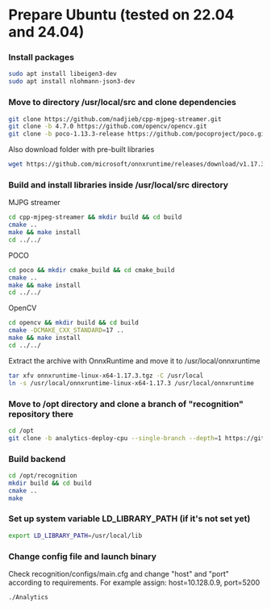 # Prepare Ubuntu (tested on 22.04 and 24.04)

### Install packages

```bash
sudo apt install libeigen3-dev
sudo apt install nlohmann-json3-dev
```

### Move to directory /usr/local/src and clone dependencies

```bash
git clone https://github.com/nadjieb/cpp-mjpeg-streamer.git
git clone -b 4.7.0 https://github.com/opencv/opencv.git
git clone -b poco-1.13.3-release https://github.com/pocoproject/poco.git
```
Also download folder with pre-built libraries
```bash
wget https://github.com/microsoft/onnxruntime/releases/download/v1.17.3/onnxruntime-linux-x64-1.17.3.tgz
```

### Build and install libraries inside /usr/local/src directory

MJPG streamer
```bash
cd cpp-mjpeg-streamer && mkdir build && cd build
cmake ..
make && make install
cd ../../
```

POCO
```bash
cd poco && mkdir cmake_build && cd cmake_build
cmake ..
make && make install
cd ../../
```

OpenCV
```bash
cd opencv && mkdir build && cd build
cmake -DCMAKE_CXX_STANDARD=17 ..
make && make install
cd ../../
```

Extract the archive with OnnxRuntime and move it to /usr/local/onnxruntime
```bash
tar xfv onnxruntime-linux-x64-1.17.3.tgz -C /usr/local
ln -s /usr/local/onnxruntime-linux-x64-1.17.3 /usr/local/onnxruntime
```

### Move to /opt directory and clone a branch of "recognition" repository there
``` bash
cd /opt
git clone -b analytics-deploy-cpu --single-branch --depth=1 https://gitlab.controlsystems.ru/gis/video-analytics/recognition.git
```

### Build backend
```bash
cd /opt/recognition
mkdir build && cd build
cmake ..
make
```

### Set up system variable LD_LIBRARY_PATH (if it's not set yet)

```bash
export LD_LIBRARY_PATH=/usr/local/lib
```

### Change config file and launch binary
Check recognition/configs/main.cfg and change "host" and "port" according to requirements.
For example assign: host=10.128.0.9, port=5200
```bash
./Analytics
```
